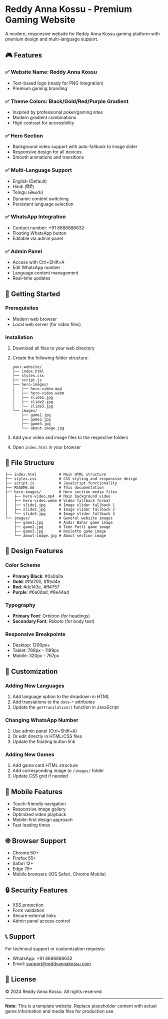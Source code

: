 # Reddy Anna Kossu - Premium Gaming Website

A modern, responsive website for Reddy Anna Kossu gaming platform with premium design and multi-language support.

## 🎮 Features

### ✅ **Website Name**: Reddy Anna Kossu
- Text-based logo (ready for PNG integration)
- Premium gaming branding

### ✅ **Theme Colors**: Black/Gold/Red/Purple Gradient
- Inspired by professional poker/gaming sites
- Modern gradient combinations
- High contrast for accessibility

### ✅ **Hero Section**
- Background video support with auto-fallback to image slider
- Responsive design for all devices
- Smooth animations and transitions

### ✅ **Multi-Language Support**
- English (Default)
- Hindi (हिंदी)
- Telugu (తెలుగు)
- Dynamic content switching
- Persistent language selection

### ✅ **WhatsApp Integration**
- Contact number: +91 8686886632
- Floating WhatsApp button
- Editable via admin panel

### ✅ **Admin Panel**
- Access with Ctrl+Shift+A
- Edit WhatsApp number
- Language content management
- Real-time updates

## 🚀 Getting Started

### Prerequisites
- Modern web browser
- Local web server (for video files)

### Installation
1. Download all files to your web directory
2. Create the following folder structure:
   ```
   your-website/
   ├── index.html
   ├── styles.css
   ├── script.js
   ├── hero-images/
   │   ├── hero-video.mp4
   │   ├── hero-video.webm
   │   ├── slide1.jpg
   │   ├── slide2.jpg
   │   └── slide3.jpg
   └── images/
       ├── game1.jpg
       ├── game2.jpg
       ├── game3.jpg
       └── about-image.jpg
   ```

3. Add your video and image files to the respective folders
4. Open `index.html` in your browser

## 📁 File Structure

```
├── index.html          # Main HTML structure
├── styles.css          # CSS styling and responsive design
├── script.js           # JavaScript functionality
├── README.md           # This documentation
├── hero-images/        # Hero section media files
│   ├── hero-video.mp4  # Main background video
│   ├── hero-video.webm # Video fallback format
│   ├── slide1.jpg      # Image slider fallback 1
│   ├── slide2.jpg      # Image slider fallback 2
│   └── slide3.jpg      # Image slider fallback 3
└── images/             # General website images
    ├── game1.jpg       # Andar Bahar game image
    ├── game2.jpg       # Teen Patti game image
    ├── game3.jpg       # Roulette game image
    └── about-image.jpg # About section image
```

## 🎨 Design Features

### Color Scheme
- **Primary Black**: #0a0a0a
- **Gold**: #ffd700, #ffed4e
- **Red**: #dc143c, #ff4757
- **Purple**: #6a0dad, #8e44ad

### Typography
- **Primary Font**: Orbitron (for headings)
- **Secondary Font**: Roboto (for body text)

### Responsive Breakpoints
- Desktop: 1200px+
- Tablet: 768px - 1199px
- Mobile: 320px - 767px

## 🔧 Customization

### Adding New Languages
1. Add language option to the dropdown in HTML
2. Add translations to the `data-*` attributes
3. Update the `getTranslation()` function in JavaScript

### Changing WhatsApp Number
1. Use admin panel (Ctrl+Shift+A)
2. Or edit directly in HTML/CSS files
3. Update the floating button link

### Adding New Games
1. Add game card HTML structure
2. Add corresponding image to `/images/` folder
3. Update CSS grid if needed

## 📱 Mobile Features

- Touch-friendly navigation
- Responsive image gallery
- Optimized video playback
- Mobile-first design approach
- Fast loading times

## 🌐 Browser Support

- Chrome 60+
- Firefox 55+
- Safari 12+
- Edge 79+
- Mobile browsers (iOS Safari, Chrome Mobile)

## 🔒 Security Features

- XSS protection
- Form validation
- Secure external links
- Admin panel access control

## 📞 Support

For technical support or customization requests:
- WhatsApp: +91 8686886632
- Email: support@reddyannakossu.com

## 📄 License

© 2024 Reddy Anna Kossu. All rights reserved.

---

**Note**: This is a template website. Replace placeholder content with actual game information and media files for production use.
